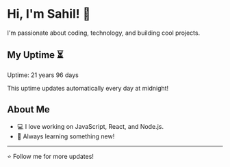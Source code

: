 # Hi, I'm Sahil! 👋

I'm passionate about coding, technology, and building cool projects.

## My Uptime ⏳
Uptime: 21 years 96 days

This uptime updates automatically every day at midnight!

## About Me
- 💻 I love working on JavaScript, React, and Node.js.
- 🎯 Always learning something new!

---

⭐️ Follow me for more updates!
